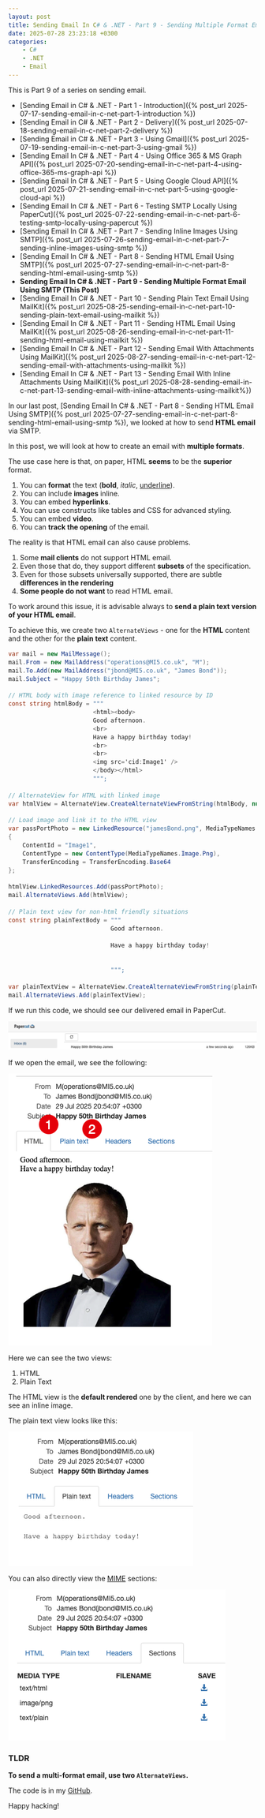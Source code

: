 ```yaml
---
layout: post
title: Sending Email In C# & .NET - Part 9 - Sending Multiple Format Email Using SMTP
date: 2025-07-28 23:23:18 +0300
categories:
    - C#
    - .NET
    - Email
---
```


This is Part 9 of a series on sending email.

- [Sending Email in C# & .NET  - Part 1 - Introduction]({% post_url 2025-07-17-sending-email-in-c-net-part-1-introduction %})
- [Sending Email in C# & .NET - Part 2 - Delivery]({% post_url 2025-07-18-sending-email-in-c-net-part-2-delivery %})
- [Sending Email in C# & .NET - Part 3 - Using Gmail]({% post_url 2025-07-19-sending-email-in-c-net-part-3-using-gmail %})
- [Sending Email In C# & .NET - Part 4 - Using Office 365 & MS Graph API]({% post_url 2025-07-20-sending-email-in-c-net-part-4-using-office-365-ms-graph-api %})
- [Sending Email In C# & .NET - Part 5 - Using Google Cloud API]({% post_url 2025-07-21-sending-email-in-c-net-part-5-using-google-cloud-api %})
- [Sending Email In C# & .NET - Part 6 - Testing SMTP Locally  Using PaperCut]({% post_url 2025-07-22-sending-email-in-c-net-part-6-testing-smtp-locally-using-papercut %})
- [Sending Email In C# & .NET - Part 7 - Sending Inline Images Using SMTP]({% post_url 2025-07-26-sending-email-in-c-net-part-7-sending-inline-images-using-smtp %})
- [Sending Email In C# & .NET - Part 8 - Sending HTML Email Using SMTP]({% post_url 2025-07-27-sending-email-in-c-net-part-8-sending-html-email-using-smtp %})
- **Sending Email In C# & .NET - Part 9 - Sending Multiple Format Email Using SMTP (This Post)**
- [Sending Email In C# & .NET - Part 10 - Sending Plain Text Email Using MailKit]({% post_url 2025-08-25-sending-email-in-c-net-part-10-sending-plain-text-email-using-mailkit %})
- [Sending Email In C# & .NET - Part 11 - Sending HTML Email Using MailKit]({% post_url 2025-08-26-sending-email-in-c-net-part-11-sending-html-email-using-mailkit %})
- [Sending Email In C# & .NET - Part 12 - Sending Email With Attachments Using MailKit]({% post_url 2025-08-27-sending-email-in-c-net-part-12-sending-email-with-attachments-using-mailkit %}) 
- [Sending Email In C# & .NET - Part 13 - Sending Email With Inline Attachments Using MailKit]({% post_url 2025-08-28-sending-email-in-c-net-part-13-sending-email-with-inline-attachments-using-mailkit%})

In our last post, [Sending Email In C# & .NET - Part 8 - Sending HTML Email Using SMTP]({% post_url 2025-07-27-sending-email-in-c-net-part-8-sending-html-email-using-smtp %}), we looked at how to send **HTML email** via SMTP.

In this post, we will look at how to create an email with **multiple formats**.

The use case here is that, on paper, HTML **seems** to be the **superior** format.

1. You can **format** the text (**bold**, *italic*, <u>underline</u>).
2. You can include **images** inline.
3. You can embed **hyperlinks**.
4. You can use constructs like tables and CSS for advanced styling.
5. You can embed **video**.
6. You can **track the opening** of the email.

The reality is that HTML email can also cause problems.

1. Some **mail clients** do not support HTML email.
2. Even those that do, they support different **subsets** of the specification.
3. Even for those subsets universally supported, there are subtle **differences in the rendering**
4. **Some people do not want** to read HTML email.

To work around this issue, it is advisable always to **send a plain text version of your HTML email**.

To achieve this, we create two `AlternateViews` - one for the **HTML** content and the other for the **plain text** content.

```c#
var mail = new MailMessage();
mail.From = new MailAddress("operations@MI5.co.uk", "M");
mail.To.Add(new MailAddress("jbond@MI5.co.uk", "James Bond"));
mail.Subject = "Happy 50th Birthday James";

// HTML body with image reference to linked resource by ID
const string htmlBody = """
                        <html><body>
                        Good afternoon.
                        <br>
                        Have a happy birthday today!
                        <br>
                        <br>
                        <img src='cid:Image1' />
                        </body></html>
                        """;

// AlternateView for HTML with linked image
var htmlView = AlternateView.CreateAlternateViewFromString(htmlBody, null, MediaTypeNames.Text.Html);

// Load image and link it to the HTML view
var passPortPhoto = new LinkedResource("jamesBond.png", MediaTypeNames.Image.Png)
{
    ContentId = "Image1",
    ContentType = new ContentType(MediaTypeNames.Image.Png),
    TransferEncoding = TransferEncoding.Base64
};

htmlView.LinkedResources.Add(passPortPhoto);
mail.AlternateViews.Add(htmlView);

// Plain text view for non-html friendly situations
const string plainTextBody = """
                             Good afternoon.

                             Have a happy birthday today!


                             """;

var plainTextView = AlternateView.CreateAlternateViewFromString(plainTextBody, null, MediaTypeNames.Text.Plain);
mail.AlternateViews.Add(plainTextView);
```

If we run this code, we should see our delivered email in PaperCut.

![Delivered](../images/2025/07/Delivered.png)

If we open the email, we see the following:

![MultiformatEmail](../images/2025/07/MultiformatEmail.png)

Here we can see the two views:

1. HTML
2. Plain Text

The HTML view is the **default rendered** one by the client, and here we can see an inline image.

The plain text view looks like this:

![PlainTextSection](../images/2025/07/PlainTextSection.png)

You can also directly view the [MIME](https://datatracker.ietf.org/doc/html/rfc2045) sections:

![AllSections](../images/2025/07/AllSections.png)

### TLDR

**To send a multi-format email, use two `AlternateViews`.**

The code is in my [GitHub](https://github.com/conradakunga/BlogCode/tree/master/2025-07-28%20-%20AlternateViews).

Happy hacking!
